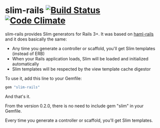 # slim-rails [![Build Status](https://travis-ci.org/slim-template/slim-rails.png?branch=master)](https://travis-ci.org/slim-template/slim-rails) [![Code Climate](https://codeclimate.com/github/slim-template/slim-rails/badges/gpa.svg)](https://codeclimate.com/github/slim-template/slim-rails)

slim-rails provides Slim generators for Rails 3+. It was based on
[haml-rails](http://github.com/indirect/haml-rails) and it does basically the
same:

* Any time you generate a controller or scaffold, you'll get Slim templates
  (instead of ERB)
* When your Rails application loads, Slim will be loaded and initialized
  automatically
* Slim templates will be respected by the view template cache digestor

To use it, add this line to your Gemfile:

```ruby
gem "slim-rails"
```

And that's it.

From the version 0.2.0, there is no need to include gem "slim" in your Gemfile.

Every time you generate a controller or scaffold, you'll get Slim templates.